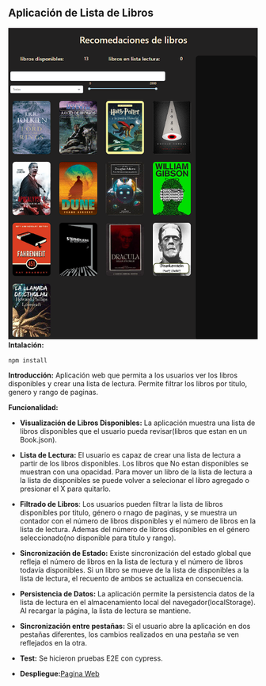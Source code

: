 ## Aplicación de Lista de Libros
![Pagina principal](./images/LibrosPrincipal.png)
**Intalación:**
```place
npm install
```
**Introducción:**
Aplicación web que permita a los usuarios ver los libros disponibles y crear una lista de lectura. Permite filtrar los libros por titulo, genero y rango de paginas.

**Funcionalidad:**

- **Visualización de Libros Disponibles:** La aplicación muestra una lista de libros disponibles que el usuario pueda revisar(libros que estan en un Book.json).

- **Lista de Lectura:** El usuario es capaz de crear una lista de lectura a partir de los libros disponibles. Los libros que No estan disponibles se muestran con una opacidad. Para mover un libro de la lista de lectura a la lista de disponibles se puede volver a selecionar el libro agregado o presionar el X para quitarlo.

- **Filtrado de Libros**: Los usuarios pueden filtrar la lista de libros disponibles por titulo, género o rnago de paginas, y se muestra un contador con el número de libros disponibles y el número de libros en la lista de lectura. Ademas del número de libros disponibles en el género seleccionado(no disponible para titulo y rango).

- **Sincronización de Estado:** Existe sincronización del estado global que refleja el número de libros en la lista de lectura y el número de libros todavía disponibles. Si un libro se mueve de la lista de disponibles a la lista de lectura, el recuento de ambos se actualiza en consecuencia.

- **Persistencia de Datos:** La aplicación permite la persistencia datos de la lista de lectura en el almacenamiento local del navegador(localStorage). Al recargar la página, la lista de lectura se mantiene.

- **Sincronización entre pestañas:** Si el usuario abre la aplicación en dos pestañas diferentes, los cambios realizados en una pestaña se ven reflejados en la otra.

- **Test:** Se hicieron pruebas E2E con cypress.

- **Despliegue:**[Pagina Web](https://pruebas-tecnicas-jade.vercel.app/)

